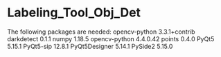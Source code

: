 <h1>Labeling_Tool_Obj_Det</h1>

The following packages are needed:
    opencv-python 3.3.1+contrib
    darkdetect    0.1.1 
    numpy         1.18.5
    opencv-python 4.4.0.42
    points        0.4.0
    PyQt5         5.15.1
    PyQt5-sip     12.8.1
    PyQt5Designer 5.14.1
    PySide2       5.15.0
